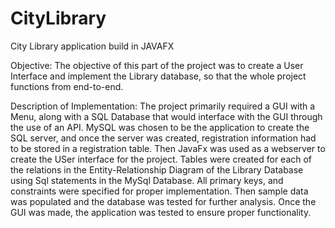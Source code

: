 # CityLibrary
City Library application build in JAVAFX


Objective:
The objective of this part of the project was to create a User Interface and implement the Library database,
so that the whole project functions from end-to-end.

Description of Implementation:
The project primarily required a GUI with a Menu, along with a SQL Database that would interface with the GUI through the use of an API.
MySQL was chosen to be the application to create the SQL server, and once the server was created,
registration information had to be stored in a registration table. Then JavaFx was used as a webserver to create the USer interface for the project.
Tables were created for each of the relations in the Entity-Relationship Diagram of the Library Database using Sql statements in the MySql Database.
All primary keys, and constraints were specified for proper implementation.
Then sample data was populated and the database was tested for further analysis.
Once the GUI was made, the application was tested to ensure proper functionality.
